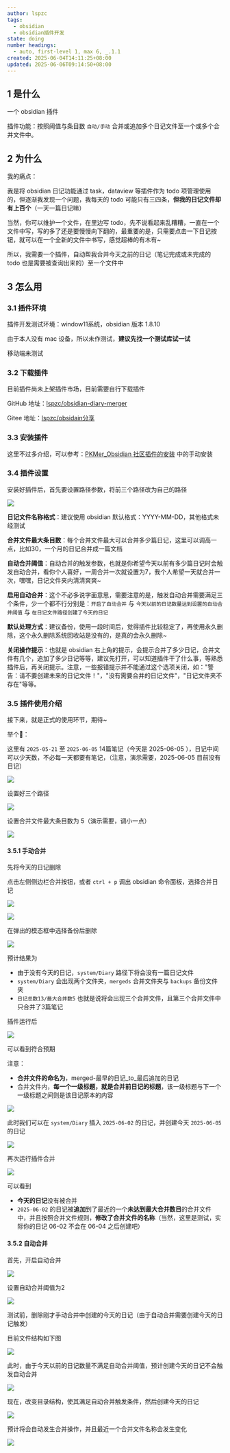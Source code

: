 ```yaml
---
author: lspzc
tags:
  - obsidian
  - obsidian插件开发
state: doing
number headings:
  - auto, first-level 1, max 6, _.1.1
created: 2025-06-04T14:11:25+08:00
updated: 2025-06-06T09:14:50+08:00
---
```


## 1 是什么

一个 obsidian 插件

插件功能：按照阈值与条目数 `自动/手动` 合并或追加多个日记文件至一个或多个合并文件中。

## 2 为什么

我的痛点：

我是将 obsidian 日记功能通过 task，dataview 等插件作为 todo 项管理使用的，但逐渐我发现一个问题，我每天的 todo 可能只有三四条，**但我的日记文件却有上百个**（一天一篇日记嘛）

当然，你可以维护一个文件，在里边写 todo，先不说看起来乱糟糟，一直在一个文件中写，写的多了还是要慢慢向下翻的，最重要的是，只需要点击一下日记按钮，就可以在一个全新的文件中书写，感觉超棒的有木有~

所以，我需要一个插件，自动帮我合并今天之前的日记（笔记完成或未完成的 todo 也是需要被查询出来的）至一个文件中

## 3 怎么用

### 3.1 插件环境

插件开发测试环境：window11系统，obsidian 版本 1.8.10

由于本人没有 mac 设备，所以未作测试，**建议先找一个测试库试一试**

移动端未测试

### 3.2 下载插件

目前插件尚未上架插件市场，目前需要自行下载插件

GitHub 地址：[lspzc/obsidian-diary-merger](https://github.com/lspzc/obsidian-diary-merger)

Gitee 地址：[lspzc/obsidain分享](https://gitee.com/lspzc/obsidain-share)
### 3.3 安装插件

这里不过多介绍，可以参考：[PKMer_Obsidian 社区插件的安装](https://pkmer.cn/Pkmer-Docs/10-obsidian/obsidian%E7%A4%BE%E5%8C%BA%E6%8F%92%E4%BB%B6/obsidian%E7%A4%BE%E5%8C%BA%E6%8F%92%E4%BB%B6%E7%9A%84%E5%AE%89%E8%A3%85/#%E6%89%8B%E5%8A%A8%E5%AE%89%E8%A3%85) 中的手动安装

### 3.4 插件设置

安装好插件后，首先要设置路径参数，将前三个路径改为自己的路径

![](attachments/插件：Diary%20Merger%20说明文档-img-1.png)

**日记文件名称格式**：建议使用 obsidian 默认格式：YYYY-MM-DD，其他格式未经测试

**合并文件最大条目数**：每个合并文件最大可以合并多少篇日记，这里可以调高一点，比如30，一个月的日记合并成一篇文档

**自动合并阈值**：自动合并的触发参数，也就是你希望今天以前有多少篇日记时会触发自动合并，看你个人喜好，一周合并一次就设置为7，我个人希望一天就合并一次，嘿嘿，日记文件夹内清清爽爽~

**启用自动合并**：这个不必多说字面意思，需要注意的是，触发自动合并需要满足三个条件，少一个都不行分别是：`开启了自动合并` 与 `今天以前的日记数量达到设置的自动合并阈值` 与 `在日记文件路径创建了今天的日记`

**默认处理方式**：建议备份，使用一段时间后，觉得插件比较稳定了，再使用永久删除，这个永久删除系统回收站是没有的，是真的会永久删除~

**关闭操作提示**：也就是 obsidian 右上角的提示，会提示合并了多少日记，合并文件有几个，追加了多少日记等等，建议先打开，可以知道插件干了什么事，等熟悉插件后，再关闭提示。注意，一些报错提示并不能通过这个选项关闭，如："警告：请不要创建未来的日记文件！"，"没有需要合并的日记文件"，"日记文件夹不存在"等等。

### 3.5 插件使用介绍

接下来，就是正式的使用环节，期待~

举个🌰：

这里有 `2025-05-21` 至 `2025-06-05` 14篇笔记（今天是 2025-06-05 ），日记中间可以少天数，不必每一天都要有笔记，（注意，演示需要，2025-06-05 目前没有日记）

![](attachments/插件：Diary%20Merger%20说明文档-img-4.png)

设置好三个路径

![](attachments/插件：Diary%20Merger%20说明文档-img-5.png)

设置合并文件最大条目数为 5（演示需要，调小一点）

![](attachments/插件：Diary%20Merger%20说明文档-img-6.png)

#### 3.5.1 手动合并

先将今天的日记删除

点击左侧侧边栏合并按钮，或者 `ctrl + p` 调出 obsidian 命令面板，选择合并日记

![](attachments/插件：Diary%20Merger%20说明文档-img-8.png)

![](attachments/插件：Diary%20Merger%20说明文档-img-3.png)

在弹出的模态框中选择备份后删除

![](attachments/插件：Diary%20Merger%20说明文档-img-7.png)

预计结果为

- 由于没有今天的日记，`system/Diary` 路径下将会没有一篇日记文件
- `system/Diary` 会出现两个文件夹，`mergeds` 合并文件夹与 `backups` 备份文件夹
- `日记总数13/最大合并数5` 也就是说将会出现三个合并文件，且第三个合并文件中只合并了3篇笔记

插件运行后

![](attachments/插件：Diary%20Merger%20说明文档-img-9.png)

可以看到符合预期

注意：

- **合并文件的命名为**，merged-最早的日记_to_最后追加的日记
- 合并文件内，**每一个一级标题，就是合并前日记的标题**，该一级标题与下一个一级标题之间则是该日记原本的内容

![](attachments/插件：Diary%20Merger%20说明文档-img-11.png)

此时我们可以在 `system/Diary` 插入 `2025-06-02` 的日记，并创建今天 `2025-06-05` 的日记

![](attachments/插件：Diary%20Merger%20说明文档-img-12.png)

再次运行插件合并

![](attachments/插件：Diary%20Merger%20说明文档-img-14.png)

可以看到

- **今天的日记**没有被合并
- `2025-06-02` 的日记被**追加**到了最近的一个**未达到最大合并数目**的合并文件中，并且按照合并文件规则，**修改了合并文件的名称**（当然，这里是测试，实际你的日记 06-02 不会在 06-04 之后创建吧）

#### 3.5.2 自动合并

首先，开启自动合并

![](attachments/插件：Diary%20Merger%20说明文档-img-15.png)

设置自动合并阈值为2

![](attachments/插件：Diary%20Merger%20说明文档-img-16.png)

测试前，删除刚才手动合并中创建的今天的日记（由于自动合并需要创建今天的日记触发）

目前文件结构如下图

![](attachments/插件：Diary%20Merger%20说明文档-img-17.png)

此时，由于今天以前的日记数量不满足自动合并阈值，预计创建今天的日记不会触发自动合并

![](attachments/插件：Diary%20Merger%20说明文档-img-18.png)

现在，改变目录结构，使其满足自动合并触发条件，然后创建今天的日记

![](attachments/插件：Diary%20Merger%20说明文档-img-19.png)

预计将会自动发生合并操作，并且最近一个合并文件名称会发生变化

![](attachments/插件：Diary%20Merger%20说明文档-img-20.png)
